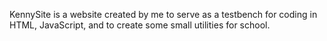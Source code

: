 KennySite is a website created by me to serve as a testbench for coding in HTML, JavaScript, and to create some small utilities for school.
